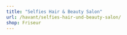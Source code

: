 ```yaml
---
title: "Selfies Hair & Beauty Salon"
url: /havant/selfies-hair-und-beauty-salon/
shop: Friseur
---
```

